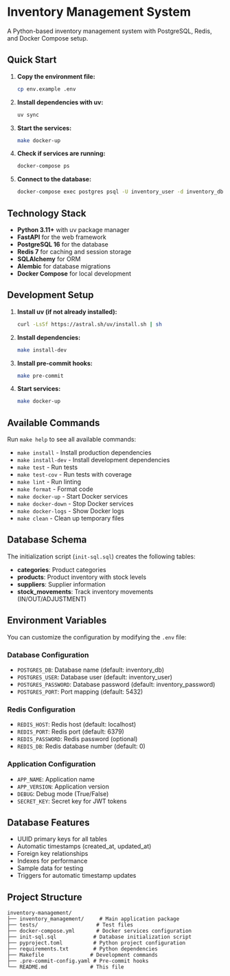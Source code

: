 # Inventory Management System

A Python-based inventory management system with PostgreSQL, Redis, and Docker Compose setup.

## Quick Start

1. **Copy the environment file:**

   ```bash
   cp env.example .env
   ```

2. **Install dependencies with uv:**

   ```bash
   uv sync
   ```

3. **Start the services:**

   ```bash
   make docker-up
   ```

4. **Check if services are running:**

   ```bash
   docker-compose ps
   ```

5. **Connect to the database:**
   ```bash
   docker-compose exec postgres psql -U inventory_user -d inventory_db
   ```

## Technology Stack

- **Python 3.11+** with uv package manager
- **FastAPI** for the web framework
- **PostgreSQL 16** for the database
- **Redis 7** for caching and session storage
- **SQLAlchemy** for ORM
- **Alembic** for database migrations
- **Docker Compose** for local development

## Development Setup

1. **Install uv (if not already installed):**

   ```bash
   curl -LsSf https://astral.sh/uv/install.sh | sh
   ```

2. **Install dependencies:**

   ```bash
   make install-dev
   ```

3. **Install pre-commit hooks:**

   ```bash
   make pre-commit
   ```

4. **Start services:**
   ```bash
   make docker-up
   ```

## Available Commands

Run `make help` to see all available commands:

- `make install` - Install production dependencies
- `make install-dev` - Install development dependencies
- `make test` - Run tests
- `make test-cov` - Run tests with coverage
- `make lint` - Run linting
- `make format` - Format code
- `make docker-up` - Start Docker services
- `make docker-down` - Stop Docker services
- `make docker-logs` - Show Docker logs
- `make clean` - Clean up temporary files

## Database Schema

The initialization script (`init-sql.sql`) creates the following tables:

- **categories**: Product categories
- **products**: Product inventory with stock levels
- **suppliers**: Supplier information
- **stock_movements**: Track inventory movements (IN/OUT/ADJUSTMENT)

## Environment Variables

You can customize the configuration by modifying the `.env` file:

### Database Configuration

- `POSTGRES_DB`: Database name (default: inventory_db)
- `POSTGRES_USER`: Database user (default: inventory_user)
- `POSTGRES_PASSWORD`: Database password (default: inventory_password)
- `POSTGRES_PORT`: Port mapping (default: 5432)

### Redis Configuration

- `REDIS_HOST`: Redis host (default: localhost)
- `REDIS_PORT`: Redis port (default: 6379)
- `REDIS_PASSWORD`: Redis password (optional)
- `REDIS_DB`: Redis database number (default: 0)

### Application Configuration

- `APP_NAME`: Application name
- `APP_VERSION`: Application version
- `DEBUG`: Debug mode (True/False)
- `SECRET_KEY`: Secret key for JWT tokens

## Database Features

- UUID primary keys for all tables
- Automatic timestamps (created_at, updated_at)
- Foreign key relationships
- Indexes for performance
- Sample data for testing
- Triggers for automatic timestamp updates

## Project Structure

```
inventory-management/
├── inventory_management/     # Main application package
├── tests/                   # Test files
├── docker-compose.yml       # Docker services configuration
├── init-sql.sql            # Database initialization script
├── pyproject.toml          # Python project configuration
├── requirements.txt        # Python dependencies
├── Makefile               # Development commands
├── .pre-commit-config.yaml # Pre-commit hooks
└── README.md              # This file
```
